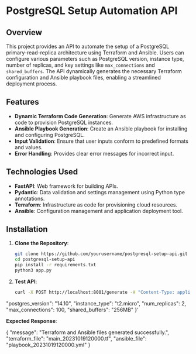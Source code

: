 # PostgreSQL Setup Automation API

## Overview

This project provides an API to automate the setup of a PostgreSQL primary-read-replica architecture using Terraform and Ansible. Users can configure various parameters such as PostgreSQL version, instance type, number of replicas, and key settings like `max_connections` and `shared_buffers`. The API dynamically generates the necessary Terraform configuration and Ansible playbook files, enabling a streamlined deployment process.

## Features

- **Dynamic Terraform Code Generation**: Generate AWS infrastructure as code to provision PostgreSQL instances.
- **Ansible Playbook Generation**: Create an Ansible playbook for installing and configuring PostgreSQL.
- **Input Validation**: Ensure that user inputs conform to predefined formats and values.
- **Error Handling**: Provides clear error messages for incorrect input.

## Technologies Used

- **FastAPI**: Web framework for building APIs.
- **Pydantic**: Data validation and settings management using Python type annotations.
- **Terraform**: Infrastructure as code for provisioning cloud resources.
- **Ansible**: Configuration management and application deployment tool.

## Installation

1. **Clone the Repository**:
   ```bash
   git clone https://github.com/yourusername/postgresql-setup-api.git
   cd postgresql-setup-api
   pip install -r requirements.txt
   python3 app.py

2. **Test API**:
   ```bash
   curl -X POST http://localhost:8001/generate -H "Content-Type: application/json" -d '{
  "postgres_version": "14.10",
  "instance_type": "t2.micro",
  "num_replicas": 2,
  "max_connections": 100,
  "shared_buffers": "256MB"
}'

**Expected Response**:

{
    "message": "Terraform and Ansible files generated successfully.",
    "terraform_file": "main_20231019120000.tf",
    "ansible_file": "playbook_20231019120000.yml"
}
